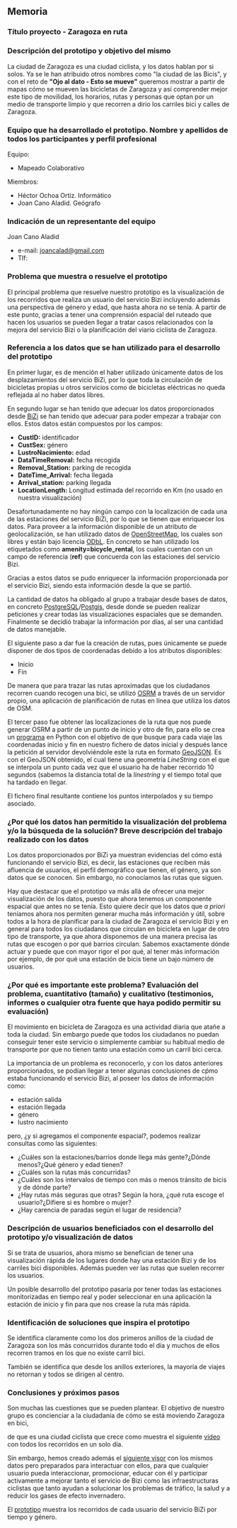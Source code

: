 ## Memoria


### Título proyecto - Zaragoza en ruta


### Descripción del prototipo y objetivo del mismo
La ciudad de Zaragoza es una ciudad ciclista, y los datos hablan por si solos. Ya se le han atribuido otros nombres como "la ciudad de las Bicis", 
y con el reto de **"Ojo al dato - Esto se mueve"** queremos mostrar a partir de mapas cómo se mueven las bicicletas de Zaragoza y así comprender mejor este 
tipo de movilidad, los horarios, rutas y personas que optan por un medio de transporte limpio y que recorren a dirio los carriles bici y calles de Zaragoza.

### Equipo que ha desarrollado el prototipo. Nombre y apellidos de todos los participantes y perfil profesional

Equipo:
+ Mapeado Colaborativo

Miembros:
+ Héctor Ochoa Ortiz. Informático
+ Joan Cano Aladid. Geógrafo

### Indicación de un representante del equipo

Joan Cano Aladid
+ e-mail: joancalad@gmail.com
+ Tlf: 

### Problema que muestra o resuelve el prototipo

El principal problema que resuelve nuestro prototipo es la visualización de los recorridos que realiza un usuario del servicio Bizi incluyendo además una perspectiva 
de género y edad, que hasta ahora no se tenía.
A partir de este punto, gracias a tener una comprensión espacial del ruteado que hacen los usuarios se pueden llegar a tratar casos 
relacionados con la mejora del servicio Bizi o la planificación del viario ciclista de Zaragoza.

### Referencia a los datos que se han utilizado para el desarrollo del prototipo

En primer lugar, es de mención el haber utilizado únicamente datos de los desplazamientos del servicio BiZi, 
por lo que toda la circulación de bicicletas propias u otros servicios como de bicicletas eléctricas no queda reflejada al no haber datos libres.

En segundo lugar se han tenido que adecuar los datos proporcionados desde [BiZi](http://193.146.116.108/Bizi/) 
se han tenido que adecuar para poder empezar a trabajar con ellos. Estos datos están compuestos por los campos:

+ **CustID:** identificador
+ **CustSex:** género
+ **LustroNacimiento:** edad
+ **DataTimeRemoval:** fecha recogida 	
+ **Removal_Station:** parking de recogida
+ **DateTime_Arrival:** fecha llegada
+ **Arrival_station:** parking llegada
+ **LocationLength:** Longitud estimada del recorrido en Km (no usado en nuestra visualización)

Desafortunadamente no hay ningún campo con la localización de cada una de las estaciones del servicio BiZi, por lo que se tienen que enriquecer los datos.
Para proveer a la información disponible de un atributo de geolocalización, se han utilizado datos de [OpenStreetMap](https://www.openstreetmap.org/), los 
cuales son libres y están bajo licencia [ODbL](https://opendatacommons.org/licenses/odbl/index.html). En concreto se han utilizado los 
etiquetados como **amenity=bicycle_rental**, los cuales cuentan con un campo de referencia (**ref**) que concuerda con las estaciones del servicio Bizi.

Gracias a estos datos se pudo enriquecer la información proporcionada por el servicio Bizi, siendo esta información desde la que se partió.

La cantidad de datos ha obligado al grupo a trabajar desde bases de datos, en concreto [PostgreSQL](https://www.postgresql.org)/[Postgis](https://postgis.net), 
desde donde se pueden realizar peticiones y crear todas las visualizaciones espaciales que se demanden. Finalmente se decidió trabajar la información 
por días, al ser una cantidad de datos manejable.

El siguiente paso a dar fue la creación de rutas, pues únicamente se puede disponer de dos tipos de coordenadas debido a los atributos disponibles:
+ Inicio
+ Fin

De manera que para trazar las rutas aproximadas que los ciudadanos recorren cuando recogen una bici, se utilizó [OSRM](http://project-osrm.org/) a 
través de un servidor propio, una aplicación de planificación de rutas en línea que utiliza los datos de OSM.

El tercer paso fue obtener las localizaciones de la ruta que nos puede generar OSRM a partir de un punto de inicio y otro de fin, 
para ello se crea un [programa](/prototipo/georreferenciarMuestra.py) en Python con el objetivo de que busque para cada viaje las coordenadas inicio y fin
en nuestro fichero de datos inicial y después lance la petición al servidor devolviéndole este la ruta en formato [GeoJSON](https://es.wikipedia.org/wiki/GeoJSON). 
Es con el GeoJSON obtenido, el cual tiene una geometría *LineString* con el que se interpola un punto cada vez que el usuario ha de haber recorrido 
10 segundos (sabemos la distancia total de la *linestring* y el tiempo total que ha tardado en llegar.

El fichero final resultante contiene los puntos interpolados y su tiempo asociado.

### ¿Por qué los datos han permitido la visualización del problema y/o la búsqueda de la solución? Breve descripción del trabajo realizado con los datos

Los datos proporcionados por BiZi ya muestran evidencias del cómo está funcionando el servicio Bizi, es decir, las estaciones que reciben más afluencia de 
usuarios, el perfil demográfico que tienen, el género, ya son datos que se conocen. Sin embargo, no conocíamos las rutas que siguen.

Hay que destacar que el prototipo va más allá de ofrecer una mejor visualización de los datos, puesto que ahora tenemos un componente espacial que antes 
no se tenía. Esto quiere decir que los datos que *a priori* teníamos ahora nos permiten generar mucha más información y útil, sobre todos 
a la hora de planificar para la ciudad de Zaragoza el servicio Bizi y en general para todos los ciudadanos que circulan en bicicleta en lugar de 
otro tipo de transporte, ya que ahora disponemos de una manera precisa las rutas que escogen o por qué barrios circulan. Sabemos exactamente 
dónde actuar y puede que con mayor rigor el por qué, al tener más información por ejemplo, de por qué una estación de bicis tiene un bajo número
de usuarios.

### ¿Por qué es importante este problema? Evaluación del problema, cuantitativo (tamaño) y cualitativo (testimonios, informes o cualquier otra fuente que haya podido permitir su evaluación)

El movimiento en bicicleta de Zaragoza es una actividad diaria que atañe a toda la ciudad. Sin embargo puede que todos los ciudadanos no puedan conseguir
tener este servicio o simplemente cambiar su habitual medio de transporte por que no tienen tanto una estación como un carril bici cerca.

La importancia de un problema es reconocerlo, y con los datos anteriores proporcionados, se podían llegar a tener algunas conclusiones de cṕmo estaba 
funcionando el servicio Bizi, al poseer los datos de información como:
+ estación salida
+ estación llegada
+ género
+ lustro nacimiento

pero, ¿y si agregamos el componente espacial?, podemos realizar consultas como las siguientes:
+ ¿Cuáles son la estaciones/barrios donde llega más gente?¿Dónde menos?¿Qué género y edad tienen?
+ ¿Cuáles son la rutas más concurridas?
+ ¿Cuáles son los intervalos de tiempo con más o menos tránsito de bicis y de dónde parte?
+ ¿Hay rutas más seguras que otras? Según la hora, ¿qué ruta escoge el usuario?¿Difiere si es hombre o mujer?
+ ¿Hay carencia de paradas según el lugar de residencia?

### Descripción de usuarios beneficiados con el desarrollo del prototipo y/o visualización de datos

Si se trata de usuarios, ahora mismo se benefician de tener una visualización rápida de los lugares donde hay una estación Bizi 
y de los carriles bici disponibles. Además pueden ver las rutas que suelen recorrer los usuarios.

Un posible desarrollo del prototipo pasaría por tener todas las estaciones monitorizadas en tiempo real y poder seleccionar en una aplicación 
la estación de inicio y fin para que nos crease la ruta más rápida.

### Identificación de soluciones que inspira el prototipo

Se identifica claramente como los dos primeros anillos de la ciudad de Zaragoza son los más concurridos durante todo el día y muchos de ellos recorren
tramos en los que no existe carril bici.

También se identifica que desde los anillos exteriores, la mayoría de viajes no retornan y todos se dirigen al centro.

### Conclusiones y próximos pasos

Son muchas las cuestiones que se pueden plantear. El objetivo de nuestro grupo es concienciar a la ciudadanía de cómo se está moviendo Zaragoza en bici, 

de que es una ciudad ciclista que crece como muestra el siguiente [vídeo](/prototipo/video.mp4) con todos los recorridos en un solo día.

Sin embargo, hemos creado además el [siguiente visor](/prototipo/kepler.html) con los mismos datos pero preparados para interactuar con ellos, para que 
cualquier usuario pueda interaccionar, promocionar, educar con él y participar activamente a mejorar tanto el servicio de Bizi como las 
infraestructuras ciclistas que tanto ayudan a solucionar los problemas de tráfico, la salud y a reducir los gases de efecto invernadero.

El [prototipo](/prototipo/kepler.html) muestra los recorridos de cada usuario del servicio BiZi por tiempo y género.


